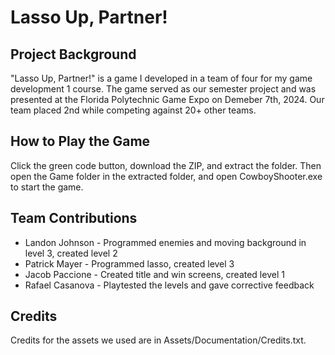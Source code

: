 # Lasso Up, Partner!
## Project Background
"Lasso Up, Partner!" is a game I developed in a team of four for my game development 1 course.
The game served as our semester project and was presented at the Florida Polytechnic Game Expo on Demeber 7th, 2024.
Our team placed 2nd while competing against 20+ other teams.

## How to Play the Game
Click the green code button, download the ZIP, and extract the folder. 
Then open the Game folder in the extracted folder, and open CowboyShooter.exe to start the game.

## Team Contributions
- Landon Johnson - Programmed enemies and moving background in level 3, created level 2
- Patrick Mayer - Programmed lasso, created level 3
- Jacob Paccione - Created title and win screens, created level 1
- Rafael Casanova - Playtested the levels and gave corrective feedback

## Credits
Credits for the assets we used are in Assets/Documentation/Credits.txt.
